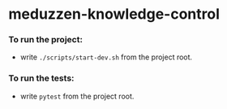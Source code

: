 # meduzzen-knowledge-control

### To run the project:
- write `./scripts/start-dev.sh` from the project root.

### To run the tests:
- write `pytest` from the project root.
